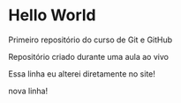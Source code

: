 # Hello World
 Primeiro repositório do curso de Git e GitHub

Repositório criado durante uma aula ao vivo

Essa linha eu alterei diretamente no site!

nova linha!
